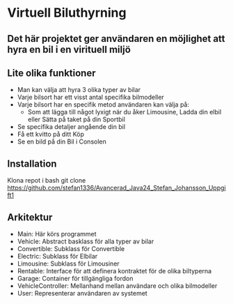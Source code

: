# Virtuell Biluthyrning

## Det här projektet ger användaren en möjlighet att hyra en bil i en virituell miljö

## Lite olika funktioner
- Man kan välja att hyra 3 olika typer av bilar
- Varje bilsort har ett visst antal specifika bilmodeller
- Varje bilsort har en specifik metod användaren kan välja på:
    - Som att lägga till något lyxigt när du åker Limousine, Ladda din elbil eller Sätta på taket på din Sportbil
- Se specifika detaljer angående din bil
- Få ett kvitto på ditt Köp
- Se en bild på din Bil i Consolen

## Installation
Klona repot i bash
git clone https://github.com/stefan1336/Avancerad_Java24_Stefan_Johansson_Uppgift1

## Arkitektur

- Main: Här körs programmet
- Vehicle: Abstract basklass för alla typer av bilar
- Convertible: Subklass för Convertible
- Electric: Subklass för Elbilar
- Limousine: Subklass för Limousiner
- Rentable: Interface för att definera kontraktet för de olika biltyperna
- Garage: Container för tillgängliga fordon
- VehicleController: Mellanhand mellan användare och olika bilmodeller
- User: Representerar användaren av systemet

